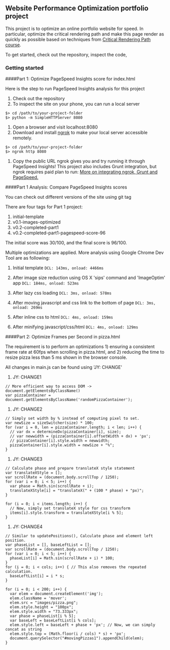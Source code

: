 ## Website Performance Optimization portfolio project

This project is to optimize an online portfolio website for speed. In particular, optimize the critical rendering path and make this page render as quickly as possible based on techniques from [Critical Rendering Path course](https://www.udacity.com/course/ud884).


To get started, check out the repository, inspect the code,

### Getting started

####Part 1: Optimize PageSpeed Insights score for index.html

Here is the step to run PageSpeed Insights analysis for this project

1. Check out the repository
1. To inspect the site on your phone, you can run a local server

  ```
  $> cd /path/to/your-project-folder
  $> python -m SimpleHTTPServer 8080
  ```

1. Open a browser and visit localhost:8080
1. Download and install [ngrok](https://ngrok.com/) to make your local server accessible remotely.

  ```
  $> cd /path/to/your-project-folder
  $> ngrok http 8080
  ```

1. Copy the public URL ngrok gives you and try running it through PageSpeed Insights!
This project also includes Grunt integration, but ngrok requires paid plan to run: [More on integrating ngrok, Grunt and PageSpeed.](http://www.jamescryer.com/2014/06/12/grunt-pagespeed-and-ngrok-locally-testing/)

####Part 1 Analysis: Compare PageSpeed Insights scores

You can check out different versions of the site using git tag <tagname>

There are four tags for Part 1 project:
1. initial-template
1. v0.1-images-optimized
1. v0.2-completed-part1
1. v0.2-completed-part1-pagespeed-score-96

The initial score was 30/100, and the final score is 96/100.

Multiple optimizations are applied. More analysis using Google Chrome Dev Tool are as following:
1. Initial template
```DCL: 143ms, onload: 4466ms```

1. After image size reduction using OS X 'sips' command and 'ImageOptim' app
```DCL: 184ms, onload: 523ms```

1. After lazy css loading
```DCL: 3ms, onload: 578ms```

1. After moving javascript and css link to the bottom of page
```DCL: 3ms, onload: 269ms```

1. After inline css to html
```DCL: 4ms, onload: 159ms```

1. After minifying javascript/css/html
```DCL: 4ms, onload: 129ms```

####Part 2: Optimize Frames per Second in pizza.html

The requirement is to perform an optimizations 1) ensuring a consistent frame rate at 60fps when scrolling in pizza.html, and 2) reducing the time to resize pizza less than 5 ms shown in the browser console.

All changes in main.js can be found using 'JY: CHANGE'

1. JY: CHANGE1

```
// More efficient way to access DOM -> document.getElementsByClassName()
var pizzaContainer = document.getElementsByClassName('randomPizzaContainer');
```

1. JY: CHANGE2

```
// Simply set width by % instead of computing pixel to set.
var newSize = sizeSwitcher(size) * 100;
for (var i = 0, len = pizzaContainer.length; i < len; i++) {
  // var dx = determineDx(pizzaContainer[i], size);
  // var newwidth = (pizzaContainer[i].offsetWidth + dx) + 'px';
  // pizzaContainer[i].style.width = newwidth;
  pizzaContainer[i].style.width = newSize + "%";
}
```

1. JY: CHANGE3

```
// Calculate phase and prepare translateX style statement
var translateXStyle = [];
var scrollRate = (document.body.scrollTop / 1250);
for (var i = 0; i < 5; i++) {
  var phase = Math.sin(scrollRate + i);
  translateXStyle[i] = "translateX(" + (100 * phase) + "px)";
}

for (i = 0; i < items.length; i++) {
  // Now, simply set translateX style for css transform
  items[i].style.transform = translateXStyle[i % 5];
}
```

1. JY: CHANGE4

```
// Similar to updatePositions(), Calculate phase and element left position.
var phaseList = [], baseLeftList = [];
var scrollRate = (document.body.scrollTop / 1250);
for (var i = 0; i < 5; i++) {
  phaseList[i] = Math.sin(scrollRate + i) * 100;
}
for (i = 0; i < cols; i++) { // This also removes the repeated calculation.
  baseLeftList[i] = i * s;
}

for (i = 0; i < 200; i++) {
  var elem = document.createElement('img');
  elem.className = 'mover';
  elem.src = "images/pizza.png";
  elem.style.height = "100px";
  elem.style.width = "73.333px";
  var phase = phaseList[i % 5];
  var baseLeft = baseLeftList[i % cols];
  elem.style.left = baseLeft + phase + 'px'; // Now, we can simply concat as string
  elem.style.top = (Math.floor(i / cols) * s) + 'px';
  document.querySelector("#movingPizzas1").appendChild(elem);
}
```
